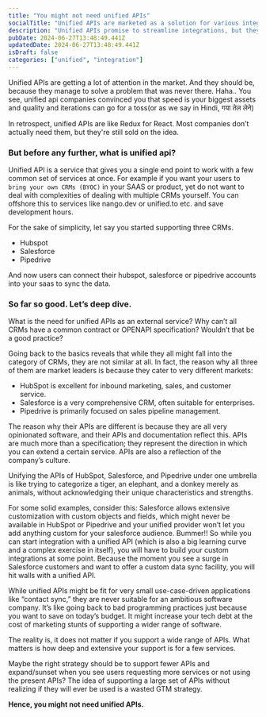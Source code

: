 ```yaml
---
title: "You might not need unified APIs"
socialTitle: "Unified APIs are marketed as a solution for various integration problems, but are they always necessary?"
description: "Unified APIs promise to streamline integrations, but they might not be the best fit for every business scenario. This blog explores why a tailored approach may sometimes be better."
pubDate: 2024-06-27T13:48:49.441Z
updatedDate: 2024-06-27T13:48:49.441Z
isDraft: false
categories: ["unified", "integration"]
---
```


Unified APIs are getting a lot of attention in the market. And they should be, because they manage to solve a problem that was never there. Haha..
You see, unified api companies convinced you that speed is your biggest assets and quality and iterations can go for a toss(or as we say in Hindi, गया तेल लेने)

In retrospect, unified APIs are like Redux for React. Most companies don’t actually need them, but they're still sold on the idea.

### But before any further, what is unified api?

Unified API is a service that gives you a single end point to work with a few common set of services at once.
For example if you want your users to `bring your own CRMs (BYOC)` in your SAAS or product, yet do not want to deal with complexities of dealing with multiple CRMs yourself. You can offshore this to services like nango.dev or unified.to etc. and save development hours.

For the sake of simplicity, let say you started supporting three CRMs.

- Hubspot
- Salesforce
- Pipedrive

And now users can connect their hubspot, salesforce or pipedrive accounts into your saas to sync the data.

### So far so good. Let’s deep dive.

What is the need for unified APIs as an external service? Why can’t all CRMs have a common contract or OPENAPI specification? Wouldn’t that be a good practice?

Going back to the basics reveals that while they all might fall into the category of CRMs, they are not similar at all. In fact, the reason why all three of them are market leaders is because they cater to very different markets:

- HubSpot is excellent for inbound marketing, sales, and customer service.
- Salesforce is a very comprehensive CRM, often suitable for enterprises.
- Pipedrive is primarily focused on sales pipeline management.

The reason why their APIs are different is because they are all very opinionated software, and their APIs and documentation reflect this. APIs are much more than a specification; they represent the direction in which you can extend a certain service. APIs are also a reflection of the company’s culture.

Unifying the APIs of HubSpot, Salesforce, and Pipedrive under one umbrella is like trying to categorize a tiger, an elephant, and a donkey merely as animals, without acknowledging their unique characteristics and strengths.

For some solid examples, consider this: Salesforce allows extensive customization with custom objects and fields, which might never be available in HubSpot or Pipedrive and your unified provider won’t let you add anything custom for your salesforce audience. Bummer!!
So while you can start integration with a unified API (which is also a big learning curve and a complex exercise in itself), you will have to build your custom integrations at some point. Because the moment you see a surge in Salesforce customers and want to offer a custom data sync facility, you will hit walls with a unified API.

While unified APIs might be fit for very small use-case-driven applications like “contact sync,” they are never suitable for an ambitious software company. It’s like going back to bad programming practices just because you want to save on today’s budget. It might increase your tech debt at the cost of marketing stunts of supporting a wider range of software.

The reality is, it does not matter if you support a wide range of APIs. What matters is how deep and extensive your support is for a few services.

Maybe the right strategy should be to support fewer APIs and expand/sunset when you see users requesting more services or not using the present APIs? The idea of supporting a large set of APIs without realizing if they will ever be used is a wasted GTM strategy.

**Hence, you might not need unified APIs.**
